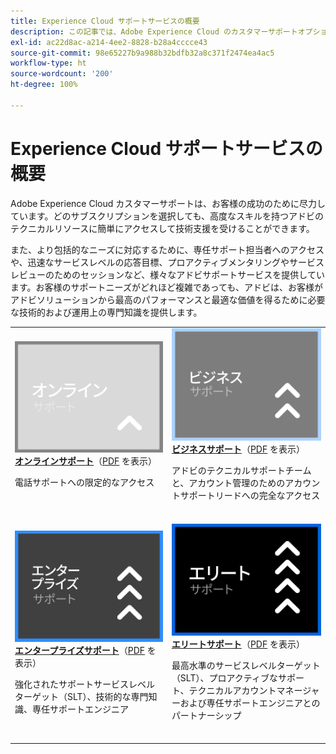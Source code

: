 ```yaml
---
title: Experience Cloud サポートサービスの概要
description: この記事では、Adobe Experience Cloud のカスタマーサポートオプションの概要について説明します。これらのオプションには、オンライン、ビジネス、エンタープライズ、エリートが含まれます。
exl-id: ac22d8ac-a214-4ee2-8828-b28a4cccce43
source-git-commit: 98e65227b9a988b32bdfb32a8c371f2474ea4ac5
workflow-type: ht
source-wordcount: '200'
ht-degree: 100%

---
```


# Experience Cloud サポートサービスの概要

Adobe Experience Cloud カスタマーサポートは、お客様の成功のために尽力しています。どのサブスクリプションを選択しても、高度なスキルを持つアドビのテクニカルリソースに簡単にアクセスして技術支援を受けることができます。

また、より包括的なニーズに対応するために、専任サポート担当者へのアクセスや、迅速なサービスレベルの応答目標、プロアクティブメンタリングやサービスレビューのためのセッションなど、様々なアドビサポートサービスを提供しています。お客様のサポートニーズがどれほど複雑であっても、アドビは、お客様がアドビソリューションから最高のパフォーマンスと最適な価値を得るために必要な技術的および運用上の専門知識を提供します。

<table style="table-layout:fixed">
<tr>
  <td>
    <a href="online.md">
    <img alt="オンライン" src="assets/OnlineSupportThumbnail.png"/>
    </a>
    <div>
    <a href="online.md"><strong>オンラインサポート</strong></a>（<a href="assets/OnlineSupportDatasheet.pdf" target="_blank">PDF</a> を表示）
    </div>
    <p>電話サポートへの限定的なアクセス</p>
    <br>
  </td>
  <td>
    <a href="business.md">
      <img alt="ビジネス" src="assets/BusinessSupportThumbnail.png">
    </a>
    <div>
    <a href="business.md"><strong>ビジネスサポート</strong></a>（<a href="assets/BusinessSupportDatasheet.pdf" target="_blank">PDF</a> を表示）
    </div>
    <p>アドビのテクニカルサポートチームと、アカウント管理のためのアカウントサポートリードへの完全なアクセス</p>
    <br>
  </td>
</tr>
<tr>
  <td>
    <a href="enterprise.md">
    <img alt="エンタープライズ" src="assets/EnterpriseSupportThumbnail.png"/>
    </a>
    <div>
    <a href="enterprise.md"><strong>エンタープライズサポート</strong></a>（<a href="assets/EnterpriseSupportDatasheet.pdf" target="_blank">PDF</a> を表示）
    </div>
    <p>強化されたサポートサービスレベルターゲット（SLT）、技術的な専門知識、専任サポートエンジニア</p>
    <br>
  </td>
  <td>
    <a href="elite.md">
      <img alt="エリート" src="assets/EliteSupportThumbnail.png">
    </a>
    <div>
    <a href="elite.md"><strong>エリートサポート</strong></a>（<a href="assets/EliteSupportDatasheet.pdf" target="_blank">PDF</a> を表示）
    </div>
    <p>最高水準のサービスレベルターゲット（SLT）、プロアクティブなサポート、テクニカルアカウントマネージャーおよび専任サポートエンジニアとのパートナーシップ</p>
    <br>
  </td>
</tr>
</table>
